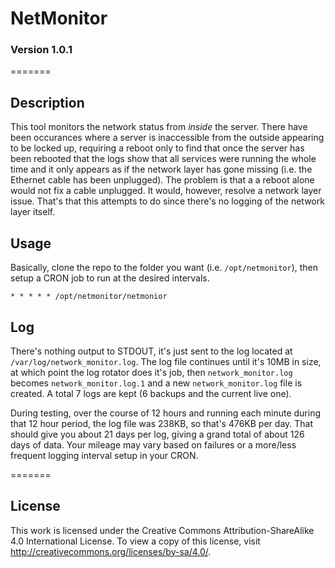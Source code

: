 # NetMonitor

### Version 1.0.1

=======

## Description

This tool monitors the network status from _inside_ the server.  There have been occurances where a server is inaccessible from the outside appearing to be locked up, requiring a reboot only to find that once the server has been rebooted that the logs show that all services were running the whole time and it only appears as if the network layer has gone missing (i.e. the Ethernet cable has been unplugged). The problem is that a a reboot alone would not fix a cable unplugged.  It would, however, resolve a network layer issue.  That's that this attempts to do since there's no logging of the network layer itself.

## Usage

Basically, clone the repo to the folder you want (i.e. `/opt/netmonitor`), then setup a CRON job to run at the desired intervals.

    * * * * * /opt/netmonitor/netmonior

## Log

There's nothing output to STDOUT, it's just sent to the log located at `/var/log/network_monitor.log`.  The log file continues until it's 10MB in size, at which point the log rotator does it's job, then `network_monitor.log` becomes `network_monitor.log.1` and a new `network_monitor.log` file is created.  A total 7 logs are kept (6 backups and the current live one).

During testing, over the course of 12 hours and running each minute during that 12 hour period, the log file was 238KB, so that's 476KB per day.  That should give you about 21 days per log, giving a grand total of about 126 days of data. Your mileage may vary based on failures or a more/less frequent logging interval setup in your CRON.

=======
## License
This work is licensed under the Creative Commons Attribution-ShareAlike 4.0 International License. To view a copy of this license, visit http://creativecommons.org/licenses/by-sa/4.0/.